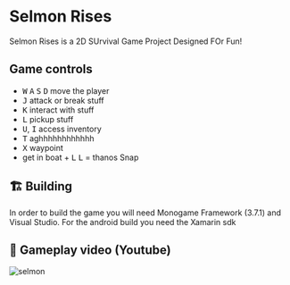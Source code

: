 # Selmon Rises

Selmon Rises is a 2D SUrvival Game Project Designed FOr Fun!

## Game controls

- <kbd>W</kbd> <kbd>A</kbd> <kbd>S</kbd> <kbd>D</kbd> move the player
- <kbd>J</kbd> attack or break stuff
- <kbd>K</kbd> interact with stuff
- <kbd>L</kbd> pickup stuff
- <kbd>U</kbd>, <kbd>I</kbd> access inventory
- <kbd>T</kbd> aghhhhhhhhhhhh
- <kbd>X</kbd> waypoint
- get in boat + <kbd>L</kbd> <kbd>L</kbd> = thanos Snap


## 🏗 Building

In order to build the game you will need Monogame Framework (3.7.1) and Visual Studio.
For the android build you need the Xamarin sdk

## 🎥 Gameplay video (Youtube)

![selmon](https://github.com/user-attachments/assets/20b406f0-0b23-4af5-b371-f8c4c1a69b82)
